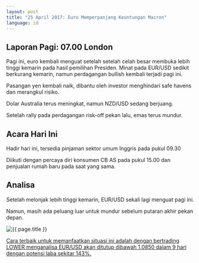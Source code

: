 ```yaml
---
layout: post
title: "25 April 2017: Euro Memperpanjang Keuntungan Macron"
language: id
---
```

## Laporan Pagi: 07.00 London

Pagi ini, euro kembali menguat setelah setelah celah besar membuka lebih tinggi kemarin pada hasil pemilihan Presiden. Minat pada EUR/USD sedikit berkurang kemarin, namun perdagangan bullish kembali terjadi pagi ini.

Pasangan yen kembali naik, dibantu oleh investor menghindari safe havens dan merangkul risiko.

Dolar Australia terus meningkat, namun NZD/USD sedang berjuang.

Setelah rally pada perdagangan risk-off pekan lalu, emas terus mundur.

## Acara Hari Ini

Hadir hari ini, tersedia pinjaman sektor umum Inggris pada pukul 09.30

Diikuti dengan percaya diri konsumen CB AS pada pukul 15.00 dan penjualan rumah baru pada saat yang sama.

## Analisa

Setelah melonjak lebih tinggi kemarin, EUR/USD sekali lagi menguat pagi ini.

Namun, masih ada peluang luar untuk mundur sebelum putaran akhir pekan depan.

<img src="{{ site.url }}/images/id-25-apr-17.png" alt="{{ page.title }}" title="{{ page.title }}">

<a href="%LINK%%?currency=USD& market=forex&underlying=frxEURUSD&formname=higherlower&duration_amount=9&duration_units=d&amount=10&amount_type=payout&expiry_type=duration&barrier=1.085" target="_blank">Cara terbaik untuk memanfaatkan situasi ini adalah dengan bertrading LOWER menganalisa EUR/USD akan ditutup dibawah 1.0850 dalam 9 hari dengan potensi laba sekitar 143%.</a>